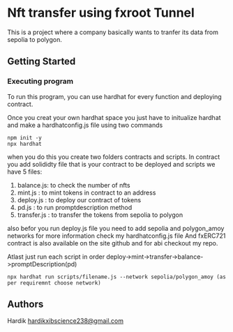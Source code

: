 # Nft transfer using fxroot Tunnel 

This is a project where a company basically wants to tranfer its data from sepolia to polygon.

## Getting Started

### Executing program

To run this program, you can use hardhat for every function and deploying contract.

Once you creat your own hardhat space you just have to initualize hardhat and make a hardhatconfig.js file using two commands

```
npm init -y
npx hardhat
```

when you do this you create two folders contracts and scripts. In contract you add solididty file that is your contract to be deployed and scripts we have 5 files:

1. balance.js: to check the number of nfts
2. mint.js : to mint tokens in contract to an address
3. deploy.js : to deploy our contract of tokens
4. pd.js : to run promptdescription method
5. transfer.js : to transfer the tokens from sepolia to polygon

also befor you run deploy.js file you need to add sepolia and polygon_amoy networks for more information check my hardhatconfig.js file
And fxERC721 contract is also available on the site github and for abi checkout my repo.

Atlast just run each script in order deploy->mint->transfer->balance->promptDescription(pd) 

```
npx hardhat run scripts/filename.js --network sepolia/polygon_amoy (as per requiremnt choose network)
```

## Authors

Hardik 
hardikxibscience238@gmail.com
